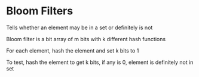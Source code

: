 # Bloom Filters

Tells whether an element may be in a set or definitely is not

Bloom filter is a bit array of m bits with k different hash functions

For each element, hash the element and set k bits to 1

To test, hash the element to get k bits, if any is 0, element is definitely not in set
